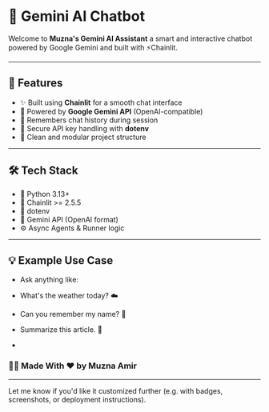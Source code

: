 # 🤖 Gemini AI Chatbot

Welcome to **Muzna's Gemini AI Assistant**  a smart and interactive chatbot powered by Google Gemini and built with ⚡️Chainlit.

---

## 🚀 Features

- ✨ Built using **Chainlit** for a smooth chat interface  
- 🧠 Powered by **Google Gemini API** (OpenAI-compatible)  
- 💬 Remembers chat history during session  
- 🔐 Secure API key handling with **dotenv**  
- 📂 Clean and modular project structure  

---

## 🛠️ Tech Stack

- 🐍 Python 3.13+
- 🔗 Chainlit >= 2.5.5
- 🔐 dotenv
- 🔮 Gemini API (OpenAI format)
- ⚙️ Async Agents & Runner logic

---

## 💡 Example Use Case
- Ask anything like:

- What's the weather today? ☁️

- Can you remember my name? 🧠

- Summarize this article. 📄
- 

### 👩‍💻 Made With ❤️ by Muzna Amir

---

Let me know if you'd like it customized further (e.g. with badges, screenshots, or deployment instructions).


